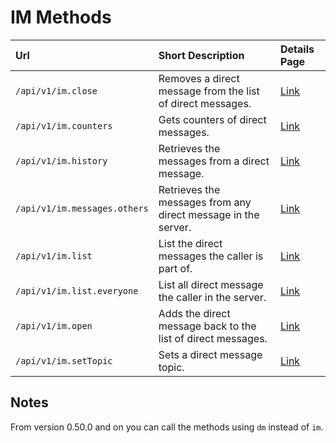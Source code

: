 # IM Methods

| Url | Short Description | Details Page |
| :--- | :--- | :--- |
| `/api/v1/im.close` | Removes a direct message from the list of direct messages. | [Link](close/) |
| `/api/v1/im.counters` | Gets counters of direct messages. | [Link](counters/) |
| `/api/v1/im.history` | Retrieves the messages from a direct message. | [Link](history/) |
| `/api/v1/im.messages.others` | Retrieves the messages from any direct message in the server. | [Link](messages-others/) |
| `/api/v1/im.list` | List the direct messages the caller is part of. | [Link](list/) |
| `/api/v1/im.list.everyone` | List all direct message the caller in the server. | [Link](list-everyone/) |
| `/api/v1/im.open` | Adds the direct message back to the list of direct messages. | [Link](open/) |
| `/api/v1/im.setTopic` | Sets a direct message topic. | [Link](settopic/) |

## Notes

From version 0.50.0 and on you can call the methods using `dm` instead of `im`.

